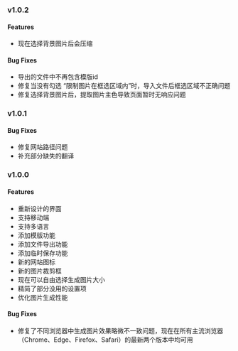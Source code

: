 ### v1.0.2

#### Features

- 现在选择背景图片后会压缩

#### Bug Fixes

- 导出的文件中不再包含模版id
- 修复当没有勾选 “限制图片在框选区域内”时，导入文件后框选区域不正确问题
- 修复选择背景图片后，提取图片主色导致页面暂时无响应问题

### v1.0.1

#### Bug Fixes

- 修复网站路径问题
- 补充部分缺失的翻译

### v1.0.0

#### Features

- 重新设计的界面
- 支持移动端
- 支持多语言
- 添加模版功能
- 添加文件导出功能
- 添加临时保存功能
- 新的网站图标
- 新的图片裁剪框
- 现在可以自由选择生成图片大小
- 精简了部分没用的设置项
- 优化图片生成性能

#### Bug Fixes

- 修复了不同浏览器中生成图片效果略微不一致问题，现在在所有主流浏览器（Chrome、Edge、Firefox、Safari）的最新两个版本中均可用
